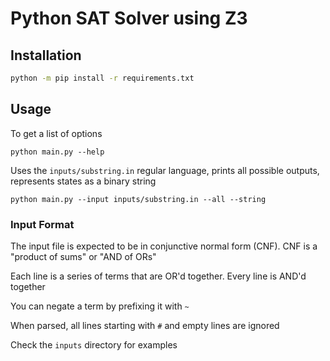 # Python SAT Solver using Z3

## Installation

```bash
python -m pip install -r requirements.txt
```

## Usage

To get a list of options
```
python main.py --help
```

Uses the `inputs/substring.in` regular language, prints all possible outputs, represents states as a binary string
```
python main.py --input inputs/substring.in --all --string
```

### Input Format

The input file is expected to be in conjunctive normal form (CNF). CNF is a
"product of sums" or "AND of ORs"

Each line is a series of terms that are OR'd together. Every line is AND'd together

You can negate a term by prefixing it with `~`

When parsed, all lines starting with `#` and empty lines are ignored

Check the `inputs` directory for examples
